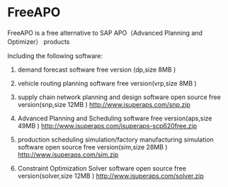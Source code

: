 # FreeAPO
FreeAPO is a free alternative to SAP APO（Advanced Planning and Optimizer） products

Including the following software:

1. demand forecast software free version (dp,size 8MB )


2. vehicle routing planning software free version(vrp,size 8MB )


3. supply chain network planning and design software open source free version(snp,size 12MB )
http://www.isuperaps.com/snp.zip

4. Advanced Planning and Scheduling software free version(aps,size 49MB )
http://www.isuperaps.com/isuperaps-scp620free.zip

5. production scheduling simulation/factory manufacturing simulation software open source free version(sim,size 28MB )
http://www.isuperaps.com/sim.zip

6. Constraint Optimization Solver software open source free version(solver,size 12MB )
http://www.isuperaps.com/solver.zip


